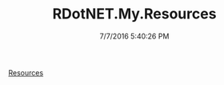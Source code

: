 ﻿---
title: RDotNET.My.Resources
date: 7/7/2016 5:40:26 PM
---

[Resources](T-RDotNET.My.Resources.Resources.html)
